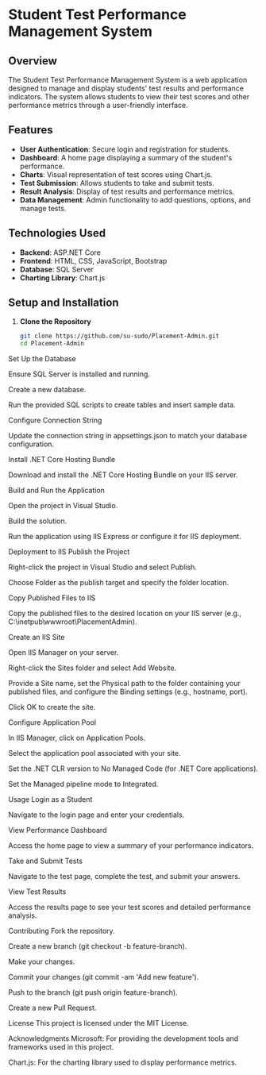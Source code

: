 
# Student Test Performance Management System

## Overview

The Student Test Performance Management System is a web application designed to manage and display students' test results and performance indicators. The system allows students to view their test scores and other performance metrics through a user-friendly interface.

## Features

- **User Authentication**: Secure login and registration for students.
- **Dashboard**: A home page displaying a summary of the student's performance.
- **Charts**: Visual representation of test scores using Chart.js.
- **Test Submission**: Allows students to take and submit tests.
- **Result Analysis**: Display of test results and performance metrics.
- **Data Management**: Admin functionality to add questions, options, and manage tests.

## Technologies Used

- **Backend**: ASP.NET Core
- **Frontend**: HTML, CSS, JavaScript, Bootstrap
- **Database**: SQL Server
- **Charting Library**: Chart.js

## Setup and Installation

1. **Clone the Repository**
   ```bash
   git clone https://github.com/su-sudo/Placement-Admin.git
   cd Placement-Admin
Set Up the Database

Ensure SQL Server is installed and running.

Create a new database.

Run the provided SQL scripts to create tables and insert sample data.

Configure Connection String

Update the connection string in appsettings.json to match your database configuration.

Install .NET Core Hosting Bundle

Download and install the .NET Core Hosting Bundle on your IIS server.

Build and Run the Application

Open the project in Visual Studio.

Build the solution.

Run the application using IIS Express or configure it for IIS deployment.

Deployment to IIS
Publish the Project

Right-click the project in Visual Studio and select Publish.

Choose Folder as the publish target and specify the folder location.

Copy Published Files to IIS

Copy the published files to the desired location on your IIS server (e.g., C:\inetpub\wwwroot\PlacementAdmin).

Create an IIS Site

Open IIS Manager on your server.

Right-click the Sites folder and select Add Website.

Provide a Site name, set the Physical path to the folder containing your published files, and configure the Binding settings (e.g., hostname, port).

Click OK to create the site.

Configure Application Pool

In IIS Manager, click on Application Pools.

Select the application pool associated with your site.

Set the .NET CLR version to No Managed Code (for .NET Core applications).

Set the Managed pipeline mode to Integrated.

Usage
Login as a Student

Navigate to the login page and enter your credentials.

View Performance Dashboard

Access the home page to view a summary of your performance indicators.

Take and Submit Tests

Navigate to the test page, complete the test, and submit your answers.

View Test Results

Access the results page to see your test scores and detailed performance analysis.

Contributing
Fork the repository.

Create a new branch (git checkout -b feature-branch).

Make your changes.

Commit your changes (git commit -am 'Add new feature').

Push to the branch (git push origin feature-branch).

Create a new Pull Request.

License
This project is licensed under the MIT License.

Acknowledgments
Microsoft: For providing the development tools and frameworks used in this project.

Chart.js: For the charting library used to display performance metrics.
